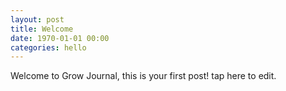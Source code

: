 ```yaml
---
layout: post
title: Welcome
date: 1970-01-01 00:00
categories: hello
---
```

Welcome to Grow Journal, this is your first post! tap here to edit.
